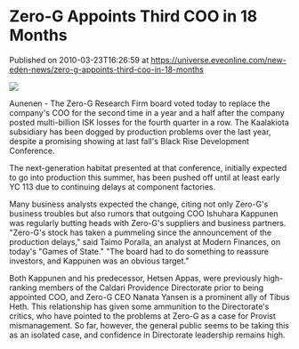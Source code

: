 # Zero-G Appoints Third COO in 18 Months
Published on 2010-03-23T16:26:59 at https://universe.eveonline.com/new-eden-news/zero-g-appoints-third-coo-in-18-months

![](http://www.eve-mercury.net/images/mercurybanner.png)  
  
Aunenen - The Zero-G Research Firm board voted today to replace the company's COO for the second time in a year and a half after the company posted multi-billion ISK losses for the fourth quarter in a row. The Kaalakiota subsidiary has been dogged by production problems over the last year, despite a promising showing at last fall's Black Rise Development Conference.

The next-generation habitat presented at that conference, initially expected to go into production this summer, has been pushed off until at least early YC 113 due to continuing delays at component factories.

Many business analysts expected the change, citing not only Zero-G's business troubles but also rumors that outgoing COO Ishuhara Kappunen was regularly butting heads with Zero-G's suppliers and business partners. "Zero-G's stock has taken a pummeling since the announcement of the production delays," said Taimo Poraila, an analyst at Modern Finances, on today's "Games of State." "The board had to do something to reassure investors, and Kappunen was an obvious target."

Both Kappunen and his predecessor, Hetsen Appas, were previously high-ranking members of the Caldari Providence Directorate prior to being appointed COO, and Zero-G CEO Nanata Yansen is a prominent ally of Tibus Heth. This relationship has given some ammunition to the Directorate's critics, who have pointed to the problems at Zero-G as a case for Provist mismanagement. So far, however, the general public seems to be taking this as an isolated case, and confidence in Directorate leadership remains high.
